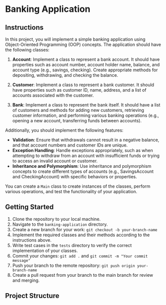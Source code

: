 # Banking Application

## Instructions

In this project, you will implement a simple banking application using Object-Oriented Programming (OOP) concepts. The application should have the following classes:

1. **Account**: Implement a class to represent a bank account. It should have properties such as account number, account holder name, balance, and account type (e.g., savings, checking). Create appropriate methods for depositing, withdrawing, and checking the balance.

2. **Customer**: Implement a class to represent a bank customer. It should have properties such as customer ID, name, address, and a list of accounts associated with the customer.

3. **Bank**: Implement a class to represent the bank itself. It should have a list of customers and methods for adding new customers, retrieving customer information, and performing various banking operations (e.g., opening a new account, transferring funds between accounts).

Additionally, you should implement the following features:

- **Validation**: Ensure that withdrawals cannot result in a negative balance, and that account numbers and customer IDs are unique.
- **Exception Handling**: Handle exceptions appropriately, such as when attempting to withdraw from an account with insufficient funds or trying to access an invalid account or customer.
- **Inheritance and Polymorphism**: Use inheritance and polymorphism concepts to create different types of accounts (e.g., SavingsAccount and CheckingAccount) with specific behaviors or properties.

You can create a `Main` class to create instances of the classes, perform various operations, and test the functionality of your application.

## Getting Started

1. Clone the repository to your local machine.
2. Navigate to the `banking-application` directory.
3. Create a new branch for your work: `git checkout -b your-branch-name`
4. Implement the required classes and their methods according to the instructions above.
5. Write test cases in the `tests` directory to verify the correct implementation of your classes.
6. Commit your changes: `git add .` and `git commit -m "Your commit message"`
7. Push your branch to the remote repository: `git push origin your-branch-name`
8. Create a pull request from your branch to the main branch for review and merging.

## Project Structure
